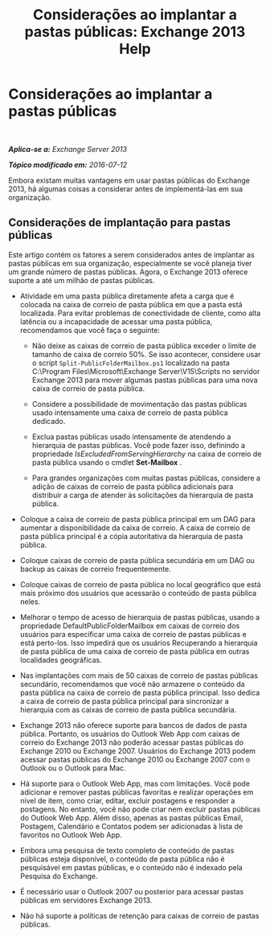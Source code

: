 ﻿---
title: 'Considerações ao implantar a pastas públicas: Exchange 2013 Help'
TOCTitle: Considerações ao implantar a pastas públicas
ms:assetid: 2e416eed-b88f-45db-a482-1232fd2610fa
ms:mtpsurl: https://technet.microsoft.com/pt-br/library/Dn957481(v=EXCHG.150)
ms:contentKeyID: 65010732
ms.date: 05/22/2018
mtps_version: v=EXCHG.150
ms.translationtype: MT
---

# Considerações ao implantar a pastas públicas

 

_**Aplica-se a:** Exchange Server 2013_

_**Tópico modificado em:** 2016-07-12_

Embora existam muitas vantagens em usar pastas públicas do Exchange 2013, há algumas coisas a considerar antes de implementá-las em sua organização.

## Considerações de implantação para pastas públicas

Este artigo contém os fatores a serem considerados antes de implantar as pastas públicas em sua organização, especialmente se você planeja tiver um grande número de pastas públicas. Agora, o Exchange 2013 oferece suporte a até um milhão de pastas públicas.

  - Atividade em uma pasta pública diretamente afeta a carga que é colocada na caixa de correio de pasta pública em que a pasta está localizada. Para evitar problemas de conectividade de cliente, como alta latência ou a incapacidade de acessar uma pasta pública, recomendamos que você faça o seguinte:
    
      - Não deixe as caixas de correio de pasta pública exceder o limite de tamanho de caixa de correio 50%. Se isso acontecer, considere usar o script `Split-PublicFolderMailbox.ps1` localizado na pasta C:\\Program Files\\Microsoft\\Exchange Server\\V15\\Scripts no servidor Exchange 2013 para mover algumas pastas públicas para uma nova caixa de correio de pasta pública.
    
      - Considere a possibilidade de movimentação das pastas públicas usado intensamente uma caixa de correio de pasta pública dedicado.
    
      - Exclua pastas públicas usado intensamente de atendendo a hierarquia de pastas públicas. Você pode fazer isso, definindo a propriedade *IsExcludedFromServingHierarchy* na caixa de correio de pasta pública usando o cmdlet **Set-Mailbox** .
    
      - Para grandes organizações com muitas pastas públicas, considere a adição de caixas de correio de pasta pública adicionais para distribuir a carga de atender às solicitações da hierarquia de pasta pública.

  - Coloque a caixa de correio de pasta pública principal em um DAG para aumentar a disponibilidade da caixa de correio. A caixa de correio de pasta pública principal é a cópia autoritativa da hierarquia de pasta pública.

  - Coloque caixas de correio de pasta pública secundária em um DAG ou backup as caixas de correio frequentemente.

  - Coloque caixas de correio de pasta pública no local geográfico que está mais próximo dos usuários que acessarão o conteúdo de pasta pública neles.

  - Melhorar o tempo de acesso de hierarquia de pastas públicas, usando a propriedade DefaultPublicFolderMailbox em caixas de correio dos usuários para especificar uma caixa de correio de pastas públicas e está perto-los. Isso impedirá que os usuários Recuperando a hierarquia de pasta pública de uma caixa de correio de pasta pública em outras localidades geográficas.

  - Nas implantações com mais de 50 caixas de correio de pastas públicas secundário, recomendamos que você não armazene o conteúdo da pasta pública na caixa de correio de pasta pública principal. Isso dedica a caixa de correio de pasta pública principal para sincronizar a hierarquia com as caixas de correio de pasta pública secundária.

  - Exchange 2013 não oferece suporte para bancos de dados de pasta pública. Portanto, os usuários do Outlook Web App com caixas de correio do Exchange 2013 não poderão acessar pastas públicas do Exchange 2010 ou Exchange 2007. Usuários do Exchange 2013 podem acessar pastas públicas do Exchange 2010 ou Exchange 2007 com o Outlook ou o Outlook para Mac.

  - Há suporte para o Outlook Web App, mas com limitações. Você pode adicionar e remover pastas públicas favoritas e realizar operações em nível de item, como criar, editar, excluir postagens e responder a postagens. No entanto, você não pode criar nem excluir pastas públicas do Outlook Web App. Além disso, apenas as pastas públicas Email, Postagem, Calendário e Contatos podem ser adicionadas à lista de favoritos no Outlook Web App.

  - Embora uma pesquisa de texto completo de conteúdo de pastas públicas esteja disponível, o conteúdo de pasta pública não é pesquisável em pastas públicas, e o conteúdo não é indexado pela Pesquisa do Exchange.

  - É necessário usar o Outlook 2007 ou posterior para acessar pastas públicas em servidores Exchange 2013.

  - Não há suporte a políticas de retenção para caixas de correio de pastas públicas.


